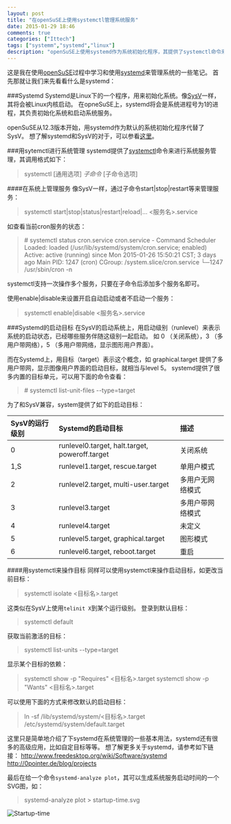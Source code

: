 ```yaml
---
layout: post
title: "在openSuSE上使用systemctl管理系统服务"
date: 2015-01-29 18:46
comments: true
categories: ["Ittech"]
tags: ["systemm","systemd","linux"]
description: "openSuSE上使用systemd作为系统初始化程序，其提供了systemctl命令来关系系统服务"
---
```


这是我在使用[openSuSE][opensuse_link]过程中学习和使用[systemd][systemd_link]来管理系统的一些笔记。
首先那就让我们来先看看什么是systemd：

###Systemd
Systemd是Linux下的一个程序，用来初始化系统。像[SysV][sysv_wiki_link]一样，其将会被Linux内核启动。
在opneSuSE上，systemd将会是系统进程号为1的进程，其负责初始化系统和启动系统服务。

openSuSE从12.3版本开始，用systemd作为默认的系统初始化程序代替了SysV。
想了解systemd和SysV的对于，可以参看[这里][link_systemd_sysv]。
<!-- more -->

###用sytemctl进行系统管理
systemd提供了[systemctl][link_man_systemctl]命令来进行系统服务管理，其调用格式如下：
> systemctl [通用选项] *子命令* [子命令选项]

####在系统上管理服务
像SysV一样，通过子命令start|stop|restart等来管理服务：
> systemctl start|stop|status|restart|reload|... <服务名>.service

如查看当前cron服务的状态：
> \# systemctl status cron.service
> cron.service - Command Scheduler
>   Loaded: loaded (/usr/lib/systemd/system/cron.service; enabled)
>   Active: active (running) since Mon 2015-01-26 15:50:21 CST; 3 days ago
> Main PID: 1247 (cron)
>   CGroup: /system.slice/cron.service
>           └─1247 /usr/sbin/cron -n

systemctl支持一次操作多个服务，只要在子命令后添加多个服务名即可。

使用enable|disable来设置开启自动启动或者不启动一个服务：
> systemctl enable|disable <服务名>.service

###Systemd的启动目标
在SysV的启动系统上，用启动级别（runlevel）来表示系统的启动状态，已经哪些服务伴随这级别一起启动。
如 0 （关闭系统），3 （多用户带网络），5 （多用户带网络，显示图形用户界面）。

而在Systemd上，用目标（target）表示这个概念，如
graphical.target 提供了多用户带网，显示图像用户界面的启动目标，就相当与level 5。
systemd提供了很多内置的目标单元，可以用下面的命令查看：
> \# systemctl list-unit-files --type=target

为了和SysV兼容，system提供了如下的启动目标：

SysV的运行级别|Systemd的启动目标|描述
:------------|:---------------|:----
0|runlevel0.target, halt.target, poweroff.target|关闭系统
1,S|runlevel1.target, rescue.target|单用户模式
2|runlevel2.target, multi-user.target|多用户无网络模式
3|runlevel3.target|多用户带网络模式
4|runlevel4.target|未定义
5|runlevel5.target, graphical.target|图形模式
6|runlevel6.target, reboot.target|重启

####用systemctl来操作目标
同样可以使用systemctl来操作启动目标，如更改当前目标：
> systemctl isolate <目标名>.target

这类似在SysV上使用`telinit X`到某个运行级别。
登录到默认目标：
> systemctl default

获取当前激活的目标：
> systemctl list-units --type=target

显示某个目标的依赖：
> systemctl show -p "Requires" <目标名>.target
> systemctl show -p "Wants" <目标名>.target

可以使用下面的方式来修改默认的启动目标：
> ln -sf /lib/systemd/system/<目标名>.target /etc/systemd/system/default.target


这里只是简单地介绍了下systemd在系统管理的一些基本用法，systemd还有很多的高级应用，比如自定目标等等。
想了解更多关于systemd，请参考如下链接：
http://www.freedesktop.org/wiki/Software/systemd
http://0pointer.de/blog/projects

最后在给一个命令`systemd-analyze plot`，其可以生成系统服务启动时间的一个SVG图，如：
> systemd-analyze plot > startup-time.svg

![Startup-time][pic_startup-time]


[opensuse_link]: http://opensuse.org
[systemd_link]: http://www.freedesktop.org/wiki/Software/systemd/
[sysv_wiki_link]: http://zh.wikipedia.org/wiki/System_V
[link_systemd_sysv]: http://0pointer.de/blog/projects/why.html
[link_man_systemctl]: http://www.freedesktop.org/software/systemd/man/systemctl.html
[pic_startup-time]: https://activedoc.opensuse.org/sites/default/files/systemd_startup.png
